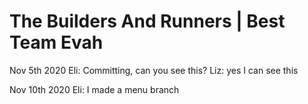 # The Builders And Runners | Best Team Evah


Nov 5th 2020
Eli: Committing, can you see this?
Liz: yes I can see this


Nov 10th 2020
Eli: I made a menu branch